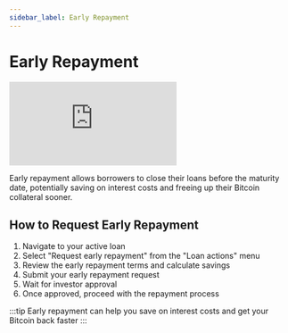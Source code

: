 ```yaml
---
sidebar_label: Early Repayment
---
```


# Early Repayment

<div style={{position: 'relative', paddingBottom: '56.25%', height: 0, overflow: 'hidden', width: '100%', marginBottom: '2rem'}}>
  <iframe
    src="https://www.youtube.com/embed/0y4L28yvg84"
    title="How to Make Early Repayment"
    style={{position: 'absolute', top: 0, left: 0, width: '100%', height: '100%'}}
    frameBorder="0"
    allow="accelerometer; autoplay; clipboard-write; encrypted-media; gyroscope; picture-in-picture"
    allowFullScreen>
  </iframe>
</div>

Early repayment allows borrowers to close their loans before the maturity date, potentially saving on interest costs and freeing up their Bitcoin collateral sooner.

## How to Request Early Repayment

1. Navigate to your active loan
2. Select "Request early repayment" from the "Loan actions" menu
3. Review the early repayment terms and calculate savings
4. Submit your early repayment request
5. Wait for investor approval
6. Once approved, proceed with the repayment process

:::tip
Early repayment can help you save on interest costs and get your Bitcoin back faster
:::